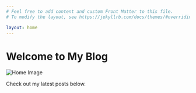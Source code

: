 ```yaml
---
# Feel free to add content and custom Front Matter to this file.
# To modify the layout, see https://jekyllrb.com/docs/themes/#overriding-theme-defaults

layout: home
---
```


<div class="home-intro">
  <h1>Welcome to My Blog</h1>
  <img src="{{ '/assets/images/home-image.jpg' | relative_url }}" alt="Home Image">
  <p>Check out my latest posts below.</p>
</div>
